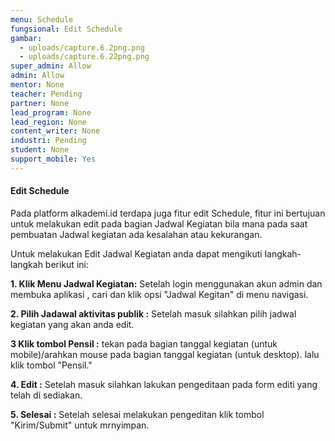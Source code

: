 ```yaml
---
menu: Schedule
fungsional: Edit Schedule
gambar:
  - uploads/capture.6.2png.png
  - uploads/capture.6.22png.png
super_admin: Allow
admin: Allow
mentor: None
teacher: Pending
partner: None
lead_program: None
lead_region: None
content_writer: None
industri: Pending
student: None
support_mobile: Yes
---
```

#### Edit Schedule

P﻿ada platform alkademi.id terdapa juga fitur edit Schedule, fitur ini bertujuan untuk melakukan edit pada bagian Jadwal Kegiatan bila mana pada saat pembuatan Jadwal kegiatan ada kesalahan atau kekurangan. 

U﻿ntuk melakukan Edit Jadwal Kegiatan anda  dapat mengikuti langkah-langkah berikut ini:

**1.﻿ Klik Menu Jadwal Kegiatan:** Setelah login menggunakan akun admin dan membuka aplikasi , cari dan klik opsi "Jadwal Kegitan" di menu navigasi.

**2﻿. Pilih Jadawal aktivitas publik :** Setelah masuk silahkan pilih jadwal kegiatan yang akan anda edit.

**3﻿ Klik tombol Pensil :** tekan pada bagian tanggal kegiatan (untuk mobile)/arahkan mouse pada bagian tanggal kegiatan (untuk desktop). lalu klik tombol "Pensil."

**4﻿. Edit :** Setelah masuk silahkan lakukan pengeditaan pada form editi yang telah di sediakan.

**5.﻿ Selesai :** Setelah selesai melakukan pengeditan klik tombol "Kirim/Submit" untuk mrnyimpan.